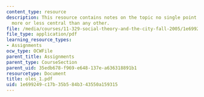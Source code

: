 ```yaml
---
content_type: resource
description: This resource contains notes on the topic no single point in space is
  more or less central than any other.
file: /media/courses/11-329-social-theory-and-the-city-fall-2005/1e699249c17b35b584b343550a159315_oles_1.pdf
file_type: application/pdf
learning_resource_types:
- Assignments
ocw_type: OCWFile
parent_title: Assignments
parent_type: CourseSection
parent_uid: 35edb678-f969-e648-137e-a636318891b1
resourcetype: Document
title: oles_1.pdf
uid: 1e699249-c17b-35b5-84b3-43550a159315
---
```


